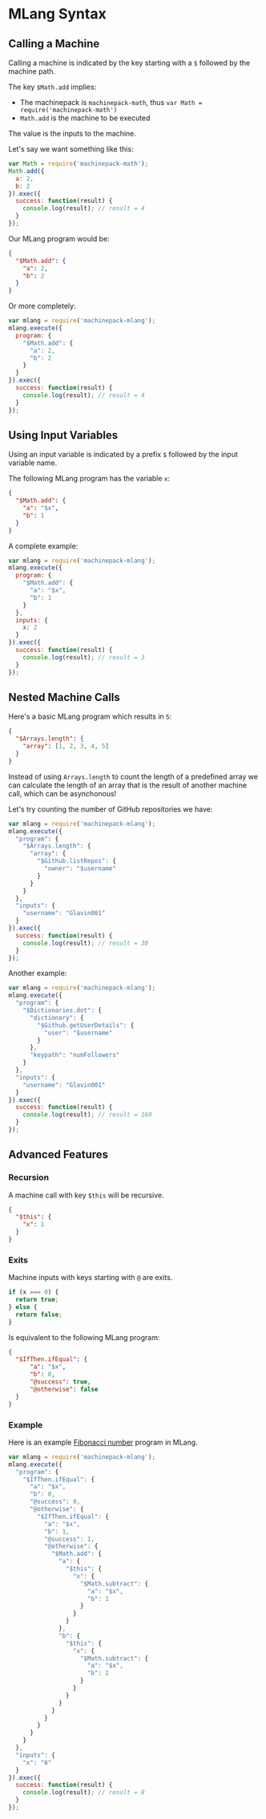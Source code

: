 # MLang Syntax

## Calling a Machine

Calling a machine is indicated by the key starting with a `$` followed by the machine path.

The key `$Math.add` implies:
- The machinepack is `machinepack-math`, thus
  `var Math = require('machinepack-math')`
- `Math.add` is the machine to be executed

The value is the inputs to the machine.

Let's say we want something like this:

```javascript
var Math = require('machinepack-math');
Math.add({
  a: 2,
  b: 2
}).exec({
  success: function(result) {
    console.log(result); // result = 4
  }
});
```

Our MLang program would be:

```json
{
  "$Math.add": {
    "a": 2,
    "b": 2
  }
}
```

Or more completely:

```javascript
var mlang = require('machinepack-mlang');
mlang.execute({
  program: {
    "$Math.add": {
      "a": 2,
      "b": 2
    }
  }
}).exec({
  success: function(result) {
    console.log(result); // result = 4
  }
});
```

## Using Input Variables

Using an input variable is indicated by a prefix `$` followed by the input variable name.

The following MLang program has the variable `x`:

```json
{
  "$Math.add": {
    "a": "$x",
    "b": 1
  }
}
```

A complete example:

```javascript
var mlang = require('machinepack-mlang');
mlang.execute({
  program: {
    "$Math.add": {
      "a": "$x",
      "b": 1
    }
  },
  inputs: {
    x: 2
  }
}).exec({
  success: function(result) {
    console.log(result); // result = 3
  }
});
```

## Nested Machine Calls

Here's a basic MLang program which results in `5`:

```json
{
  "$Arrays.length": {
    "array": [1, 2, 3, 4, 5]
  }
}
```

Instead of using `Arrays.length` to count the length of a predefined array we can calculate the length of an array that is the result of another machine call, which can be asynchonous!

Let's try counting the number of GitHub repositories we have:

```javascript
var mlang = require('machinepack-mlang');
mlang.execute({
  "program": {
    "$Arrays.length": {
      "array": {
        "$Github.listRepos": {
          "owner": "$username"
        }
      }
    }
  },
  "inputs": {
    "username": "Glavin001"
  }
}).exec({
  success: function(result) {
    console.log(result); // result = 30
  }
});
```

Another example:

```javascript
var mlang = require('machinepack-mlang');
mlang.execute({
  "program": {
    "$Dictionaries.dot": {
      "dictionary": {
        "$Github.getUserDetails": {
          "user": "$username"
        }
      },
      "keypath": "numFollowers"
    }
  },
  "inputs": {
    "username": "Glavin001"
  }
}).exec({
  success: function(result) {
    console.log(result); // result = 160
  }
});
```

## Advanced Features

### Recursion

A machine call with key `$this` will be recursive.

```json
{
  "$this": {
    "x": 1
  }
}
```

### Exits

Machine inputs with keys starting with `@` are exits.

```javascript
if (x === 0) {
  return true;
} else {
  return false;
}
```

Is equivalent to the following MLang program:

```json
{
  "$IfThen.ifEqual": {
      "a": "$x",
      "b": 0,
      "@success": true,
      "@otherwise": false
  }
}
```

### Example

Here is an example [Fibonacci number](https://en.wikipedia.org/wiki/Fibonacci_number) program in MLang.

```javascript
var mlang = require('machinepack-mlang');
mlang.execute({
  "program": {
    "$IfThen.ifEqual": {
      "a": "$x",
      "b": 0,
      "@success": 0,
      "@otherwise": {
        "$IfThen.ifEqual": {
          "a": "$x",
          "b": 1,
          "@success": 1,
          "@otherwise": {
            "$Math.add": {
              "a": {
                "$this": {
                  "x": {
                    "$Math.subtract": {
                      "a": "$x",
                      "b": 1
                    }
                  }
                }
              },
              "b": {
                "$this": {
                  "x": {
                    "$Math.subtract": {
                      "a": "$x",
                      "b": 2
                    }
                  }
                }
              }
            }
          }
        }
      }
    }
  },
  "inputs": {
    "x": "6"
  }
}).exec({
  success: function(result) {
    console.log(result); // result = 8
  }
});
```
